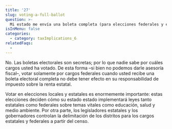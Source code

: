 ```yaml
---
title: '27'
slug: voting-a-full-ballot
question: >-
  Mi estado me envía una boleta completa (para elecciones federales y estatales). ¿Me protejo de la responsabilidad de impuestos sobre la renta estatales si solamente voto por los cargos federales?
isInMenu: false
categories:
  - category: taxImplications_6
relatedFaqs:
  -
---
```

No. Las boletas electorales son secretas; por lo que nadie sabe por cuáles cargos usted ha votado. De esta forma –si bien no podemos darle asesoría fiscal–, votar solamente por cargos federales cuando usted recibe una boleta electoral completa no debe tener efecto en su responsabilidad de impuesto sobre la renta estatal.

Votar en elecciones locales y estatales es enormemente importante: estas elecciones deciden cómo su estado estado implementará leyes tanto estatales como federales sobre temas vitales como educación, salud y medio ambiente. Por otra parte, los legisladores estatales y los gobernadores controlan la delimitación de los distritos para los cargos estatales y federales a partir del censo.